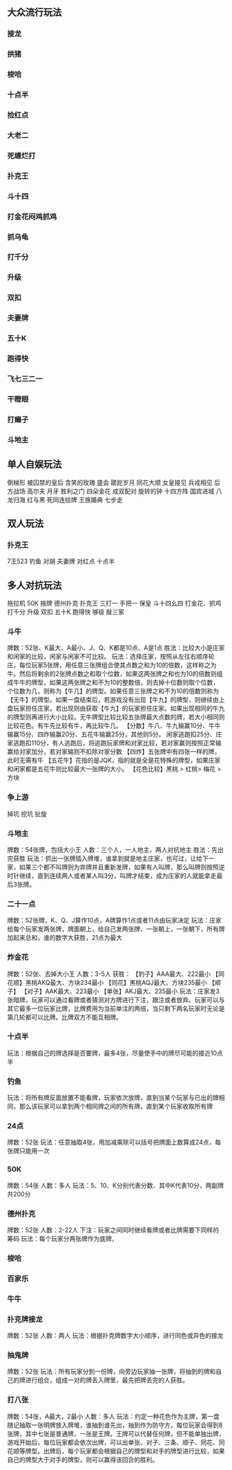 ## 大众流行玩法
### 接龙
### 拱猪
### 梭哈
### 十点半
### 捡红点
### 大老二
### 死缠烂打
### 扑克王
### 斗十四
### 打金花闷鸡抓鸡
### 抓乌龟

### 打千分

### 升级
### 双扣
### 夫妻牌
### 五十K
### 跑得快

### 飞七三二一

### 干瞪眼

### 打癞子

### 斗地主

## 单人自娱玩法

倒梯形
被囚禁的皇后
含笑的玫瑰
盛会
蹉跎岁月
同花大顺
女皇接见
兵戎相见
后方战场
高尔夫
月牙
胜利之门
四朵金花
成双配对
旋转的钟
十四方阵
国宾进城
八龙归海
红与黑
死同连绘牌
王族婚典
七步走
## 双人玩法
### 扑克王
7王523
钓鱼
对胡
夫妻牌
对红点
十点半

## 多人对抗玩法
拖拉机
50K
揣牌
德州扑克
扑克王
三打一
手把一
保皇
斗十四幺四
打金花、抓鸡
打千分
升级
双扣
五十K
跑得快
够级
敲三家
### 斗牛
牌数：52张、K最大、A最小、J、Q、K都是10点、A是1点
胜法：比较大小是庄家和闲家的比较，闲家与闲家不可比较。
玩法：选择庄家，按照从左往右顺序轮庄，每位玩家5张牌，用任意三张牌组合使其点数之和为10的倍数，这样称之为牛。然后将剩余的2张牌点数之和取个位数，如果这两张牌之和也为10的倍数则组成牛牛的牌型，如果这两张牌之和不为10的整数倍，则去掉十位数则取个位数，个位数为几，则称为【牛几】的牌型。如果任意三张牌之和不为10的倍数则称为【无牛】的牌型。如果一盘结束后，若游戏没有出现【牛九】的牌型，则继续由上盘玩家担任庄家，若出现则由获取【牛九】的玩家担任庄家。如果出现相同的牛九的牌型则再进行大小比较。无牛牌型比较比较五张牌最大点数的牌，若大小相同则比较花色。有牛先比较有牛，再比较牛几。
【分数】牛八、牛九输赢10分、牛牛输赢15分、四炸输赢20分、五花牛输赢25分，其他则5分。
闲家逃跑扣25分、庄家逃跑扣110分，有人逃跑后，将逃跑玩家牌和对家比较，若对家赢则按照正常输赢给对家加分，若对家输则不扣除对家分数
【四炸】五张牌中有四张一样的牌，此时无需有牛
【五花牛】花指的是JQK，指的就是全是花特殊的牌型，如果庄家和闲家都是五花牛则比较最大一张牌的大小。
【花色比较】黑桃 > 红桃> 梅花 > 方块

### 争上游

掉坑
挖坑
扯旋


### 斗地主
牌数：54张牌，包括大小王
人数：三个人，一人地主，两人对抗地主
胜法：先出完获胜
玩法：抓出一张牌插入牌堆，谁拿到就是地主庄家，也可过，让给下一家，如果三个都不叫牌则为弃牌并且重新发牌，如果有人叫牌，那么叫牌则按照逆时针继续，直到连续两人或者某人叫3分，叫牌才结束，成为庄家的人就能拿走最后3张牌。


### 二十一点
牌数：52张牌，K、Q、J算作10点，A牌算作1点或者11点由玩家决定
玩法：庄家给每个玩家发两张牌，牌面朝上，给自己发两张牌，一张朝上，一张朝下，所有牌加起来总和，谁的数字大获胜，21点为最大
### 炸金花
牌数：52张、去掉大小王
人数：3-5人
获胜：
【豹子】AAA最大、222最小
【同花顺】黑桃AKQ最大、方块234最小
【同花】黑桃AQJ最大、方块235最小
【顺子】
【对子】AAK最大、223最小
【单张】AKJ最大、235最小
玩法：庄家发3张暗牌，玩家可以通过看牌或者猜测对方牌进行下注，跟注或者放弃。玩家可以与其它最多一位玩家比牌，比牌费用为当前单注的两倍，当只剩下两名玩家时无论是第几轮都可以比牌。比牌双方不能互相牌。



### 十点半
玩法：根据自己的牌选择是否要牌，最多4张，尽量使手中的牌尽可能的接近10点半

### 钓鱼
玩法：将所有牌反面放置不能看牌，玩家依次放牌，直到当某个玩家与已出的牌相同，那么该玩家可以拿到两个相同牌之间的所有牌，直到某个玩家收取所有牌

### 24点
牌数：52张
玩法：任意抽取4张，用加减乘除可以括号把牌面上数算成24点，每张牌只能用一次




### 50K
牌数：54张
人数：多人
玩法：5、10、K分别代表分数、其中K代表10分，两副牌共200分

### 德州扑克
牌数：52张
人数：2-22人
下注：玩家之间同时继续看牌或者比牌需要下同样的筹码
玩法：每个玩家分两张牌作为底牌，

### 梭哈

### 百家乐

### 牛牛

### 扑克牌接龙
牌数：52张
人数：两人
玩法：根据扑克牌数字大小顺序，进行同色或异色的接龙

### 抽鬼牌
牌数：52张
玩法：所有玩家分到一份牌，向旁边玩家抽一张牌，将抽到的牌和自己的牌进行组合，组成一对的牌丢入牌里，最先把牌丢完的人获胜。


### 打八张
牌数：54张，A最大，2最小
人数：多人
玩法：约定一种花色作为主牌，第一盘随记抽取一张明牌放入牌堆，谁抽到谁先出，抽到作为防守方，每位玩家会得到8张牌，其中七张是普通牌，一张是王牌。王牌可以代替任何牌，但不能单独出牌，游戏开始后，每位玩家都会依次出牌，可以出单张、对子、三条、顺子、同花、同花顺等牌型。出牌后，每个玩家都会根据自己的牌型和对手的牌型进行比较，如果自己的牌型大于对手的牌型，则可以赢得该回合的胜利。